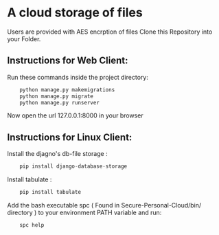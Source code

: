 # A cloud storage of files

Users are provided with AES encrption of files 
Clone this Repository into your Folder.

## Instructions for Web Client:

Run these commands inside the project directory:
```python
	python manage.py makemigrations
	python manage.py migrate
	python manage.py runserver
```

Now open the url 127.0.0.1:8000 in your browser 

## Instructions for Linux Client:

Install the djagno's db-file storage :
```python
	pip install django-database-storage
```
Install tabulate :
```python
	pip install tabulate
```

Add the bash executable spc ( Found in Secure-Personal-Cloud/bin/ directory ) to your environment PATH variable and run:

```bash 
	spc help
```

